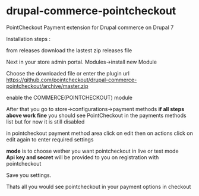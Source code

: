 # drupal-commerce-pointcheckout
PointCheckout Payment extension for Drupal commerce on Drupal 7 

Installation steps :

from releases download the lastest zip releases file 

Next in  your store admin portal. Modules->install new Module 

Choose the downloaded file or enter the plugin url
https://github.com/pointcheckout/drupal-commerce-pointcheckout/archive/master.zip

enable the COMMERCE(POINTCHECKOUT) module

After that you go to store->configurations->payment methods 
<b>if all steps above work fine</b> you should see PointCheckout in the payments methods list but for now it is still disabled 

in pointcheckout payment method area click on edit then on actions click on edit again to enter required settings 

<b>mode</b> is to choose wether you want pointcheckout in live or test mode 
<br/><b>Api key and secret</b> will be provided to you on registration with pointcheckout

Save you settings.

Thats all you would see pointcheckout in your payment options in checkout 

